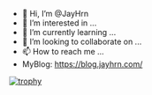 - 👋 Hi, I’m @JayHrn
- 👀 I’m interested in ...
- 🌱 I’m currently learning ...
- 💞️ I’m looking to collaborate on ...
- 📫 How to reach me ...
- MyBlog: https://blog.jayhrn.com/

<!---
Jayhrn/Jayhrn is a ✨ special ✨ repository because its `README.md` (this file) appears on your GitHub profile.
You can click the Preview link to take a look at your changes.
--->

[![trophy](https://github-profile-trophy.vercel.app/?username=Jayhrn&no-bg=true)](https://github.com/ryo-ma/github-profile-trophy)
